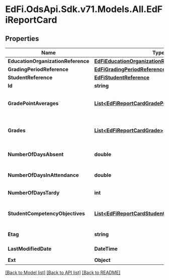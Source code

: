 # EdFi.OdsApi.Sdk.v71.Models.All.EdFiReportCard

## Properties

Name | Type | Description | Notes
------------ | ------------- | ------------- | -------------
**EducationOrganizationReference** | [**EdFiEducationOrganizationReference**](EdFiEducationOrganizationReference.md) |  | 
**GradingPeriodReference** | [**EdFiGradingPeriodReference**](EdFiGradingPeriodReference.md) |  | 
**StudentReference** | [**EdFiStudentReference**](EdFiStudentReference.md) |  | 
**Id** | **string** |  | [optional] 
**GradePointAverages** | [**List&lt;EdFiReportCardGradePointAverage&gt;**](EdFiReportCardGradePointAverage.md) | An unordered collection of reportCardGradePointAverages. A measure of average performance for courses taken by an individual. | [optional] 
**Grades** | [**List&lt;EdFiReportCardGrade&gt;**](EdFiReportCardGrade.md) | An unordered collection of reportCardGrades. Grades for the classes attended by the student for this grading period. | [optional] 
**NumberOfDaysAbsent** | **double** | The number of days an individual is absent when school is in session during a given reporting period. | [optional] 
**NumberOfDaysInAttendance** | **double** | The number of days an individual is present when school is in session during a given reporting period. | [optional] 
**NumberOfDaysTardy** | **int** | The number of days an individual is tardy during a given reporting period. | [optional] 
**StudentCompetencyObjectives** | [**List&lt;EdFiReportCardStudentCompetencyObjective&gt;**](EdFiReportCardStudentCompetencyObjective.md) | An unordered collection of reportCardStudentCompetencyObjectives. The student competency evaluations associated for this grading period. | [optional] 
**Etag** | **string** | A unique system-generated value that identifies the version of the resource. | [optional] 
**LastModifiedDate** | **DateTime** | The date and time the resource was last modified. | [optional] 
**Ext** | **Object** | Extensions to the ReportCard entity. | [optional] 

[[Back to Model list]](../../README.md#documentation-for-models) [[Back to API list]](../../README.md#documentation-for-api-endpoints) [[Back to README]](../../README.md)

